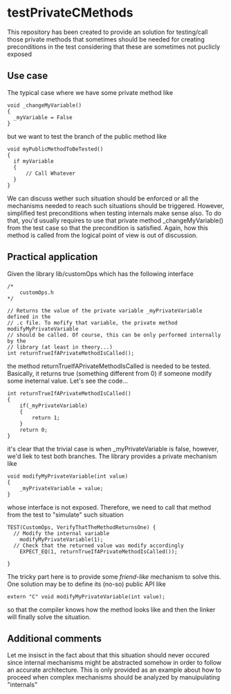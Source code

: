 

# testPrivateCMethods
This repository has been created to provide an solution for testing/call those private methods that sometimes should be needed for creating preconditions in the test considering that these are sometimes not puclicly exposed

## Use case
The typical case where we have some private method like
```
void _changeMyVariable()
{
  _myVariable = False
}
```

but we want to test the branch of the public method like
```
void myPublicMethodToBeTested()
{
  if myVariable
  {
      // Call Whatever
  }
}
```

We can discuss wether such situation should be enforced or all the mechanisms needed to reach such situations should be triggered. However, simplified test preconditions when testing internals make sense also. To do that, you'd usually requires to use that private method _changeMyVariable() from the test case so that the precondition is satisfied. Again, how this method is called from the logical point of view is out of discussion.

## Practical application
Given the library lib/customOps which has the following interface

```
/*
	customOps.h
*/

// Returns the value of the private variable _myPrivateVariable defined in the 
// .c file. To mofify that variable, the private method modifyMyPrivateVariable 
// should be called. Of course, this can be only performed internally by the 
// library (at least in theory...)
int returnTrueIfAPrivateMethodIsCalled();

```
the method returnTrueIfAPrivateMethodIsCalled is needed to be tested. Basically, it returns true (something different from 0) if someone modify some ineternal value. Let's see the code...

```
int returnTrueIfAPrivateMethodIsCalled()
{
	if(_myPrivateVariable)
	{
		return 1;
	}
	return 0;
}
```
it's clear that the trivial case is when _myPrivateVariable is false, however, we'd liek to test both branches. The library provides a private mechanism like
```
void modifyMyPrivateVariable(int value)
{
	_myPrivateVariable = value;
}
```
whose interface is not exposed. Therefore, we need to call that method from the test to "simulate" such situation 

```
TEST(CustomOps, VerifyThatTheMethodReturnsOne) {
  // Modify the internal variable
	modifyMyPrivateVariable(1);
  // Check that the returned value was modify accordingly
	EXPECT_EQ(1, returnTrueIfAPrivateMethodIsCalled());

}
```
The tricky part here is to provide some *friend-like* mechanism to solve this. One solution may be to define its (no-so) public API like

```
extern "C" void modifyMyPrivateVariable(int value);
```

so that the compiler knows how the method looks like and then the linker will finally solve the situation.

## Additional comments
Let me insisct in the fact about that this situation should never occured since internal mechanisms might be abstracted somehow in order to follow an accurate architecture. This is only provided as an example about how to proceed when complex mechanisms should be analyzed by manuipulating "internals"




